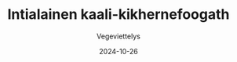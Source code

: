---
title: "Intialainen kaali-kikhernefoogath"
image: "https://vegaanibotti.lauravuo.me/2024/10/2024-10-26_small.png"
date: 2024-10-26
receipt_url: "https://vegeviettelys.fi/intialainen-kaali-kikhernefoogath/"
author: "Vegeviettelys"
---